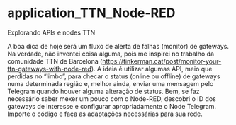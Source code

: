 # application_TTN_Node-RED
Explorando APIs e nodes TTN

A boa dica de hoje será um fluxo de alerta de falhas (monitor) de gateways. Na verdade, não inventei coisa alguma, pois me inspirei no trabalho da comunidade TTN de Barcelona (https://tinkerman.cat/post/monitor-your-ttn-gateways-with-node-red). A ideia é utilizar algumas API, meio que perdidas no “limbo”, para checar o status (online ou offline) de gateways numa determinada região e, melhor ainda, enviar uma mensagem pelo Telegram quando houver alguma alteração de status.
Bem, se faz necessário saber mexer um pouco com o Node-RED, descobri o ID dos gateways de interesse e configurar apropriadamente o Node Telegram. Importe o código e faça as adaptações necessárias para sua rede.
